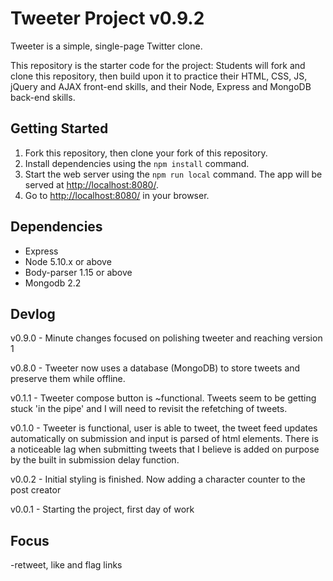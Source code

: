 # Tweeter Project v0.9.2

Tweeter is a simple, single-page Twitter clone.

This repository is the starter code for the project: Students will fork and clone this repository, then build upon it to practice their HTML, CSS, JS, jQuery and AJAX front-end skills, and their Node, Express and MongoDB back-end skills.

## Getting Started

1. Fork this repository, then clone your fork of this repository.
2. Install dependencies using the `npm install` command.
3. Start the web server using the `npm run local` command. The app will be served at <http://localhost:8080/>.
4. Go to <http://localhost:8080/> in your browser.

## Dependencies

- Express
- Node 5.10.x or above
- Body-parser 1.15 or above
- Mongodb 2.2

## Devlog

v0.9.0 - Minute changes focused on polishing tweeter and reaching version 1

v0.8.0 - Tweeter now uses a database (MongoDB) to store tweets and preserve them while offline.

v0.1.1 - Tweeter compose button is ~functional. Tweets seem to be getting stuck 'in the pipe' and I will need to revisit the refetching of tweets.

v0.1.0 - Tweeter is functional, user is able to tweet, the tweet feed updates automatically on submission and input is parsed of html elements. There is a noticeable lag when submitting tweets that I believe is added on purpose by the built in submission delay function.

v0.0.2 - Initial styling is finished. Now adding a character counter to the post creator

v0.0.1 - Starting the project, first day of work

## Focus

-retweet, like and flag links
